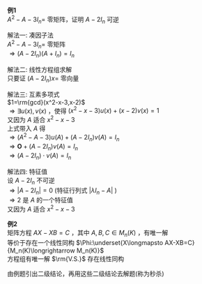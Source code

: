 **例1**    
 $A^2-A-3I_n=$ 零矩阵，证明 $A-2I_n$ 可逆    
    
解法一: 凑因子法    
 $A^2-A-3I_n=$ 零矩阵    
 $\Rightarrow(A-2I_n)(A+I_n)=I_n$     
    
解法二: 线性方程组求解    
只要证 $(A-2I_n)x=$ 零向量    
    
解法三: 互素多项式    
 $1=\rm{gcd}(x^2-x-3,x-2)$     
 $\Rightarrow\exists u(x),v(x)$ ，使得 $(x^2-x-3)u(x)+(x-2)v(x)=1$     
又因为 $A$ 适合 $x^2-x-3$     
上式带入 $A$ 得    
 $\Rightarrow (A^2-A-3)u(A)+(A-2I_n)v(A)=I_n$     
 $\Rightarrow\mathbf{O}+(A-2I_n)v(A)=I_n$     
 $\Rightarrow(A-2I_n)\cdot v(A)=I_n$     
    
解法四: 特征值    
设 $A-2I_n$ 不可逆    
 $\Rightarrow|A-2I_n|=0$ (特征行列式 $|\lambda I_n-A|$ )    
 $\Rightarrow2$ 是 $A$ 的一个特征值    
又因为 $A$ 适合 $x^2-x-3$     
    
**例2**    
矩阵方程 $AX-XB=C$ ，其中 $A,B,C\in M_n(K)$ ，有唯一解    
等价于存在一个线性同构  $\Phi:\underset{X\longmapsto AX-XB=C}{M_n(K)\longrightarrow M_n(K)}$     
方程组有唯一解 $\rm{V.S.}$ 存在线性同构    
    
由例题引出二级结论，再用这些二级结论去解题(称为秒杀)    
